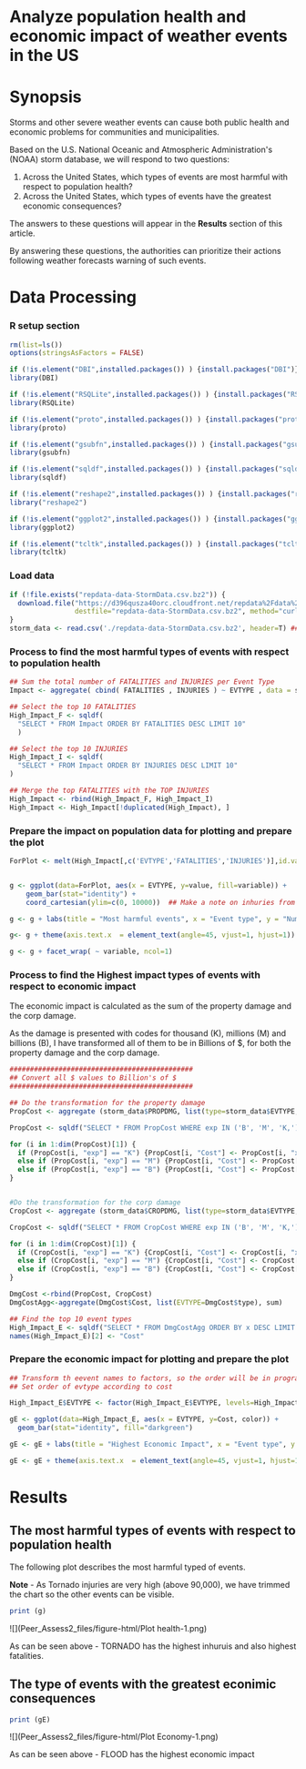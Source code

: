 # Analyze population health and economic impact of weather events in the US
# Synopsis

Storms and other severe weather events can cause both public health and economic problems for communities and municipalities.

Based on the U.S. National Oceanic and Atmospheric Administration's (NOAA) storm database, we will respond to two questions:

1. Across the United States, which types of events are most harmful with respect to population health?
2. Across the United States, which types of events have the greatest economic consequences?

The answers to these questions will appear in the **Results** section of this article.

By answering these questions, the authorities can prioritize their actions following weather forecasts warning of such events.

# Data Processing

### R setup section


```r
rm(list=ls())
options(stringsAsFactors = FALSE)

if (!is.element("DBI",installed.packages()) ) {install.packages("DBI")}
library(DBI)

if (!is.element("RSQLite",installed.packages()) ) {install.packages("RSQLite")}
library(RSQLite)

if (!is.element("proto",installed.packages()) ) {install.packages("proto")}
library(proto)

if (!is.element("gsubfn",installed.packages()) ) {install.packages("gsubfn")}
library(gsubfn)

if (!is.element("sqldf",installed.packages()) ) {install.packages("sqldf")}
library(sqldf)

if (!is.element("reshape2",installed.packages()) ) {install.packages("reshape2")}
library("reshape2")

if (!is.element("ggplot2",installed.packages()) ) {install.packages("ggplot2")}
library(ggplot2)

if (!is.element("tcltk",installed.packages()) ) {install.packages("tcltk")}
library(tcltk)
```

### Load data


```r
if (!file.exists("repdata-data-StormData.csv.bz2")) {
  download.file("https://d396qusza40orc.cloudfront.net/repdata%2Fdata%2FStormData.csv.bz2", 
                destfile="repdata-data-StormData.csv.bz2", method="curl")
}
storm_data <- read.csv('./repdata-data-StormData.csv.bz2', header=T) ## no need to unzip the file
```

### Process to find the most harmful types of events with respect to population health


```r
## Sum the total number of FATALITIES and INJURIES per Event Type
Impact <- aggregate( cbind( FATALITIES , INJURIES ) ~ EVTYPE , data = storm_data , sum )

## Select the top 10 FATALITIES
High_Impact_F <- sqldf(
  "SELECT * FROM Impact ORDER BY FATALITIES DESC LIMIT 10"
  )

## Select the top 10 INJURIES
High_Impact_I <- sqldf(
  "SELECT * FROM Impact ORDER BY INJURIES DESC LIMIT 10"
)

## Merge the top FATALITIES with the TOP INJURIES
High_Impact <- rbind(High_Impact_F, High_Impact_I)
High_Impact <- High_Impact[!duplicated(High_Impact), ]
```

### Prepare the impact on population data for plotting and prepare the plot


```r
ForPlot <- melt(High_Impact[,c('EVTYPE','FATALITIES','INJURIES')],id.vars = 1)


g <- ggplot(data=ForPlot, aes(x = EVTYPE, y=value, fill=variable)) + 
    geom_bar(stat="identity") + 
    coord_cartesian(ylim=c(0, 10000))  ## Make a note on inhuries from Tornado

g <- g + labs(title = "Most harmful events", x = "Event type", y = "Number of people")

g<- g + theme(axis.text.x  = element_text(angle=45, vjust=1, hjust=1))

g <- g + facet_wrap( ~ variable, ncol=1) 
```


### Process to find the Highest impact types of events with respect to economic impact

The economic impact is calculated as the sum of the property damage and the corp damage. 

As the damage is presented with codes for thousand (K), millions (M) and billions (B), I have transformed all of them to be in Billions of $, for both the property damage and the corp damage.



```r
#############################################
## Convert all $ values to Billion's of $
#############################################

## Do the transformation for the property damage
PropCost <- aggregate (storm_data$PROPDMG, list(type=storm_data$EVTYPE, exp=storm_data$PROPDMGEXP), sum)

PropCost <- sqldf("SELECT * FROM PropCost WHERE exp IN ('B', 'M', 'K,')")

for (i in 1:dim(PropCost)[1]) {
  if (PropCost[i, "exp"] == "K") {PropCost[i, "Cost"] <- PropCost[i, "x"] / 1000000}
  else if (PropCost[i, "exp"] == "M") {PropCost[i, "Cost"] <- PropCost[i, "x"] / 1000}
  else if (PropCost[i, "exp"] == "B") {PropCost[i, "Cost"] <- PropCost[i, "x"] / 1}
}


#Do the transformation for the corp damage
CropCost <- aggregate (storm_data$CROPDMG, list(type=storm_data$EVTYPE, exp=storm_data$CROPDMGEXP), sum)

CropCost <- sqldf("SELECT * FROM CropCost WHERE exp IN ('B', 'M', 'K,')")

for (i in 1:dim(CropCost)[1]) {
  if (CropCost[i, "exp"] == "K") {CropCost[i, "Cost"] <- CropCost[i, "x"] / 1000000}
  else if (CropCost[i, "exp"] == "M") {CropCost[i, "Cost"] <- CropCost[i, "x"] / 1000}
  else if (CropCost[i, "exp"] == "B") {CropCost[i, "Cost"] <- CropCost[i, "x"] / 1}
}

DmgCost <-rbind(PropCost, CropCost)
DmgCostAgg<-aggregate(DmgCost$Cost, list(EVTYPE=DmgCost$type), sum)

## Find the top 10 event types
High_Impact_E <- sqldf("SELECT * FROM DmgCostAgg ORDER BY x DESC LIMIT 10")
names(High_Impact_E)[2] <- "Cost"
```

### Prepare the economic impact for plotting and prepare the plot


```r
## Transform th eevent names to factors, so the order will be in program control and not alphabetical
## Set order of evtype according to cost

High_Impact_E$EVTYPE <- factor(High_Impact_E$EVTYPE, levels=High_Impact_E[,1], ordered=TRUE)

gE <- ggplot(data=High_Impact_E, aes(x = EVTYPE, y=Cost, color)) + 
  geom_bar(stat="identity", fill="darkgreen")

gE <- gE + labs(title = "Highest Economic Impact", x = "Event type", y = "Cost Billions USD")

gE <- gE + theme(axis.text.x  = element_text(angle=45, vjust=1, hjust=1))
```

# Results

## The most harmful types of events with respect to population health

The following plot describes the most harmful typed of events.

**Note** - As Tornado injuries are very high (above 90,000), we have trimmed the chart so the other events can be visible. 

```r
print (g)
```

![](Peer_Assess2_files/figure-html/Plot health-1.png) 

As can be seen above - TORNADO has the highest inhuruis and also highest fatalities.


## The type of events with the greatest econimic consequences


```r
print (gE)
```

![](Peer_Assess2_files/figure-html/Plot Economy-1.png) 

As can be seen above - FLOOD has the highest economic impact




